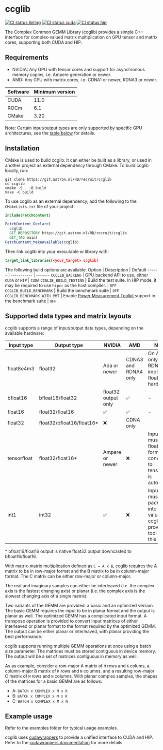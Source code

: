 # ccglib
[![CI status linting](https://img.shields.io/github/actions/workflow/status/nlesc-recruit/ccglib/linting.yml?label=linting)](https://github.com/nlesc-recruit/ccglib/actions/workflows/linting.yml)
[![CI status cuda](https://img.shields.io/github/actions/workflow/status/nlesc-recruit/ccglib/test_cuda.yml?label=test%20CUDA%20%28A4000%29)](https://github.com/nlesc-recruit/ccglib/actions/workflows/test_cuda.yml)
[![CI status hip](https://img.shields.io/github/actions/workflow/status/nlesc-recruit/ccglib/test_hip.yml?label=test%20HIP%20%28W7700%29)](https://github.com/nlesc-recruit/ccglib/actions/workflows/test_hip.yml)

The Complex Common GEMM Library (ccglib) provides a simple C++ interface for complex-valued matrix multiplication on GPU tensor and matrix cores, supporting both CUDA and HIP.

## Requirements

- NVIDIA: Any GPU with tensor cores and support for asynchronous memory copies, i.e. Ampere generation or newer.
- AMD: Any GPU with matrix cores, i.e. CDNA1 or newer, RDNA3 or newer.

Software | Minimum version
-------- | ---------------
CUDA     | 11.0
ROCm     | 6.1
CMake    | 3.20

Note: Certain input/output types are only supported by specific GPU architectures, see the [table below](#supported-data-types-and-matrix-layouts) for details.

## Installation
CMake is used to build ccglib. It can either be built as a library, or used in another project as external dependency through CMake.
To build ccglib locally, run:
```shell
git clone https://git.astron.nl/RD/recruit/ccglib
cd ccglib
cmake -S . -B build
make -C build
```

To use ccglib as an external dependency, add the following to the `CMakeLists.txt` file of your project:
```cmake
include(FetchContent)

FetchContent_Declare(
  ccglib
  GIT_REPOSITORY https://git.astron.nl/RD/recruit/ccglib
  GIT_TAG main)
FetchContent_MakeAvailable(ccglib)
```

Then link ccglib into your executable or library with:
```cmake
target_link_libraries(<your_target> ccglib)
```

The following build options are available:
Option                      | Description | Default
------                      | ----------- | -------
`CCGLIB_BACKEND`            | GPU backend API to use, either `CUDA` or `HIP`                                                  | `CUDA`
`CCGLIB_BUILD_TESTING`      | Build the test suite. In HIP mode, it may be required to use `hipcc` as the host compiler.      | `OFF`
`CCGLIB_BUILD_BENCHMARK`    | Build the benchmark suite                                                                       | `OFF`
`CCGLIB_BENCHMARK_WITH_PMT` | Enable [Power Measurement Toolkit](https://git.astron.nl/RD/pmt) support in the benchmark suite | `OFF`

## Supported data types and matrix layouts
ccglib supports a range of input/output data types, depending on the available hardware:

Input type  | Output type      | NVIDIA | AMD | Notes
----------  | -----------      | ------ | - | -
float8e4m3  | float32          | Ada or newer | CDNA3 and RDNA4 only | On AMD, only RDNA4 implements float8 in hardware
bfloat16    | bfloat16/float32 | float32 output only             | ✅ | -
float16     | float32/float16  | ✅              | ✅ | -
float32     | float32/bfloat16/float16\* | ❌              | CDNA only  | | -
tensorfloat | float32/float16\* | Ampere or newer | ❌ | Input data must be in float32 format, conversion to tensorfloat is automatic
int1        | int32            | ✅              | ❌ | Input bits must be packed into int32 values. ccglib provides a tool to do this

\* bfloat16/float16 output is native float32 output downcasted to bfloat16/float16.


With matrix-matrix multiplication defined as `C = A x B`, ccglib requires the A matrix to be in row-major format and the B matrix to be in column-major format. The C matrix can be either row-major or column-major.

The real and imaginary samples can either be interleaved (i.e. the complex axis is the fastest changing axis) or planar (i.e. the complex axis is the slowest changing axis of a single matrix).

Two variants of the GEMM are provided: a basic and an optimized version. The basic GEMM requires the input to be in planar format and the output is planar as well. The optimized GEMM has a complicated input format. A transpose operation is provided to convert input matrices of either interleaved or planar format to the format required by the optimized GEMM. The output can be either planar or interleaved, with planar providing the best performance.

ccglib supports running multiple GEMM operations at once using a batch size parameter. The matrices must be stored contiguous in device memory. The output will be a set of matrices contiguous in memory as well.

As as example, consider a row-major A matrix of `M` rows and `K` colums, a column-major B matrix of `K` rows and `N` columns, and a resulting row-major C matrix of `M` rows and `N` columns. With planar complex samples, the shapes of the matrices for a basic GEMM are as follows:
- A: `BATCH x COMPLEX x M x K`
- B: `BATCH x COMPLEX x N x K`
- C: `BATCH x COMPLEX x M x N`


## Example usage
Refer to the examples folder for typical usage examples.

ccglib uses [cudawrappers](https://github.com/nlesc-recruit/cudawrappers) to provide a unified interface to CUDA and HIP. Refer to the [cudawrappers documentation](https://cudawrappers.readthedocs.io/en/latest/) for more details.
